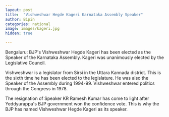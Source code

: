 ```yaml
---
layout: post
title:  "Vishweshwar Hegde Kageri Karnataka Assembly Speaker"
author: Bipin
categories: national
image: images/kageri.jpg
hidden: true

---
```

Bengaluru: BJP's Vishweshwar Hegde Kageri has been elected as the Speaker of the Karnataka Assembly. Kageri was unanimously elected by the Legislative Council.

Vishweshwar is a legislator from Sirsi in the Uttara Kannada district. This is the sixth time he has been elected to the legislature. He was also the Speaker of the Assembly during 1994-99. Vishweshwar entered politics through the Congress in 1978.

The resignation of Speaker KR Ramesh Kumar has come to light after Yeddyurappa's BJP government won the confidence vote. This is why the BJP has named Vishweshwar Hegde Kageri as its speaker.